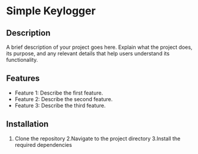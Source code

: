 # Simple Keylogger

## Description
A brief description of your project goes here. Explain what the project does, its purpose, and any relevant details that help users understand its functionality.

## Features
- Feature 1: Describe the first feature.
- Feature 2: Describe the second feature.
- Feature 3: Describe the third feature.

## Installation
1. Clone the repository
2.Navigate to the project directory
3.Install the required dependencies
